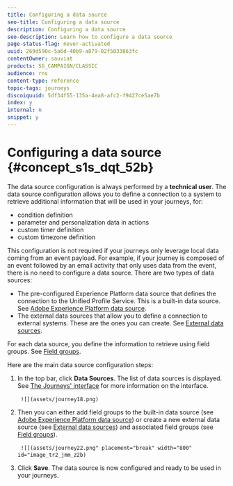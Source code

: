 ```yaml
---
title: Configuring a data source 
seo-title: Configuring a data source 
description: Configuring a data source 
seo-description: Learn how to configure a data source 
page-status-flag: never-activated
uuid: 269d590c-5a6d-40b9-a879-02f5033863fc
contentOwner: sauviat
products: SG_CAMPAIGN/CLASSIC
audience: rns
content-type: reference
topic-tags: journeys
discoiquuid: 5df34f55-135a-4ea8-afc2-f9427ce5ae7b
index: y
internal: n
snippet: y
---
```


# Configuring a data source {#concept_s1s_dqt_52b}

The data source configuration is always performed by a **technical user**. 
The data source configuration allows you to define a connection to a system to retrieve additional information that will be used in your journeys, for:

* condition definition
* parameter and personalization data in actions
* custom timer definition
* custom timezone definition

This configuration is not required if your journeys only leverage local data coming from an event payload. For example, if your journey is composed of an event followed by an email activity that only uses data from the event, there is no need to configure a data source. 
There are two types of data sources:

* The pre-configured Experience Platform data source that defines the connection to the Unified Profile Service. This is a built-in data source. See [Adobe Experience Platform data source](dsplatform.md#concept_zrb_nqt_52b).
* The external data sources that allow you to define a connection to external systems. These are the ones you can create. See [External data sources](dsexternal.md#concept_t2s_kqt_52b).

For each data source, you define the information to retrieve using field groups. See [Field groups](dsfield.md#concept_ntl_ypt_52b).

Here are the main data source configuration steps:

1. In the top bar, click **Data Sources**. The list of data sources is displayed. See [The Journeys' interface](aboutinterface.md#concept_rcq_lqt_52b) for more information on the interface.

        ![](assets/journey18.png)

1. Then you can either add field groups to the built-in data source (see [Adobe Experience Platform data source](dsplatform.md#concept_zrb_nqt_52b)) or create a new external data source (see [External data sources](dsexternal.md#concept_t2s_kqt_52b)) and associated field groups (see [Field groups](dsfield.md#concept_ntl_ypt_52b)).

        ![](assets/journey22.png" placement="break" width="800" id="image_tr2_jmm_z2b)

1. Click **Save**. The data source is now configured and ready to be used in your journeys.
